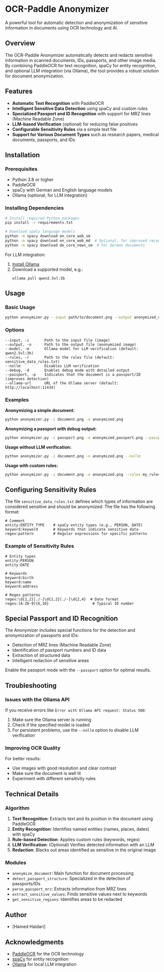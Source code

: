 # OCR-Paddle Anonymizer

A powerful tool for automatic detection and anonymization of sensitive information in documents using OCR technology and AI.

## Overview

The OCR-Paddle Anonymizer automatically detects and redacts sensitive information in scanned documents, IDs, passports, and other image media. By combining PaddleOCR for text recognition, spaCy for entity recognition, and optional LLM integration (via Ollama), the tool provides a robust solution for document anonymization.

## Features

- **Automatic Text Recognition** with PaddleOCR
- **Intelligent Sensitive Data Detection** using spaCy and custom rules
- **Specialized Passport and ID Recognition** with support for MRZ lines (Machine Readable Zone)
- **LLM-based Verification** (optional) for reducing false positives
- **Configurable Sensitivity Rules** via a simple text file
- **Support for Various Document Types** such as research papers, medical documents, passports, and IDs

## Installation

### Prerequisites

- Python 3.8 or higher
- PaddleOCR
- spaCy with German and English language models
- Ollama (optional, for LLM integration)

### Installing Dependencies

```bash
# Install required Python packages
pip install -r requirements.txt

# Download spaCy language models
python -m spacy download en_core_web_sm
python -m spacy download en_core_web_md  # Optional, for improved recognition
python -m spacy download de_core_news_sm  # For German documents
```

For LLM integration:

1. [Install Ollama](https://github.com/ollama/ollama)
2. Download a supported model, e.g.:
   ```
   ollama pull qwen2.5vl:3b
   ```

## Usage

### Basic Usage

```bash
python anonymizer.py --input path/to/document.png --output anonymized_document.png
```

### Options

```plaintext
--input, -i       Path to the input file (image)
--output, -o      Path to the output file (anonymized image)
--model, -m       Ollama model for LLM verification (default: qwen2.5vl:3b)
--rules, -r       Path to the rules file (default: sensitive_data_rules.txt)
--nollm           Disables LLM verification
--debug, -d       Enables debug mode with detailed output
--passport, -p    Indicates that the document is a passport/ID (improves detection)
--ollama-url      URL of the Ollama server (default: http://localhost:11434)
```

### Examples

**Anonymizing a simple document:**

```bash
python anonymizer.py -i document.png -o anonymized.png
```

**Anonymizing a passport with debug output:**

```bash
python anonymizer.py -i passport.png -o anonymized_passport.png --passport --debug
```

**Usage without LLM verification:**

```bash
python anonymizer.py -i document.png -o anonymized.png --nollm
```

**Usage with custom rules:**

```bash
python anonymizer.py -i document.png -o anonymized.png --rules my_rules.txt
```

## Configuring Sensitivity Rules

The file `sensitive_data_rules.txt` defines which types of information are considered sensitive and should be anonymized. The file has the following format:

```plaintext
# Comment
entity:ENTITY_TYPE    # spaCy entity types (e.g., PERSON, DATE)
keyword:keyword       # Keywords that indicate sensitive data
regex:pattern         # Regular expressions for specific patterns
```

### Example of Sensitivity Rules

```plaintext
# Entity types
entity:PERSON
entity:DATE

# Keywords
keyword:birth
keyword:name
keyword:address

# Regex patterns
regex:\d{1,2}[./-]\d{1,2}[./-]\d{2,4}  # Date format
regex:[A-Z0-9]{6,10}                    # Typical ID number
```

## Special Passport and ID Recognition

The Anonymizer includes special functions for the detection and anonymization of passports and IDs:

- Detection of MRZ lines (Machine Readable Zone)
- Identification of passport numbers and ID data
- Extraction of structured data
- Intelligent redaction of sensitive areas

Enable the passport mode with the `--passport` option for optimal results.

## Troubleshooting

### Issues with the Ollama API

If you receive errors like `Error with Ollama API request: Status 500`:

1. Make sure the Ollama server is running
2. Check if the specified model is loaded
3. For persistent problems, use the `--nollm` option to disable LLM verification

### Improving OCR Quality

For better results:

- Use images with good resolution and clear contrast
- Make sure the document is well lit
- Experiment with different sensitivity rules

## Technical Details

### Algorithm

1. **Text Recognition**: Extracts text and its position in the document using PaddleOCR
2. **Entity Recognition**: Identifies named entities (names, places, dates) with spaCy
3. **Rule-based Detection**: Applies custom rules (keywords, regex)
4. **LLM Verification**: (Optional) Verifies detected information with an LLM
5. **Redaction**: Blacks out areas identified as sensitive in the original image

### Modules

- `anonymize_document`: Main function for document processing
- `detect_passport_structure`: Specialized in the detection of passports/IDs
- `parse_passport_mrz`: Extracts information from MRZ lines
- `extract_sensitive_values`: Finds sensitive values next to keywords
- `get_sensitive_regions`: Identifies areas to be redacted

## Author

- [Hamed Haidari]

## Acknowledgments

- [PaddleOCR](https://github.com/PaddlePaddle/PaddleOCR) for the OCR technology
- [spaCy](https://spacy.io/) for entity recognition
- [Ollama](https://github.com/ollama/ollama) for local LLM integration
